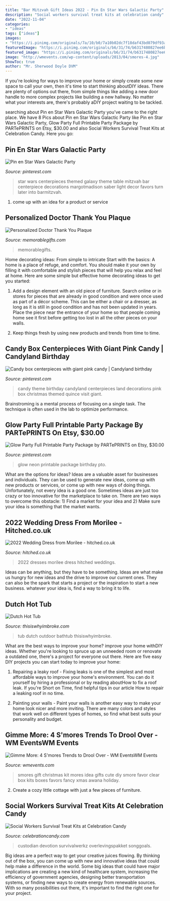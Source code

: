 ```yaml
---
title: "Bar Mitzvah Gift Ideas 2022 - Pin En Star Wars Galactic Party"
description: "Social workers survival treat kits at celebration candy"
date: "2022-11-04"
categories:
- "ideas"
tags: ["ideas"]
images:
- "https://i.pinimg.com/originals/7a/10/b0/7a10b02dc7f18daf43bd079df93a0a49.jpg"
featuredImage: "https://i.pinimg.com/originals/b6/31/74/b6317480827ee6bf9e1af0ab5e4fca49.jpg"
featured_image: "https://i.pinimg.com/originals/b6/31/74/b6317480827ee6bf9e1af0ab5e4fca49.jpg"
image: "http://wmevents.com/wp-content/uploads/2013/04/smores-4.jpg"
ShowToc: true
author: "Mr. Sherwood Doyle DVM"
---
```



If you're looking for ways to improve your home or simply create some new space to call your own, then it's time to start thinking aboutDIY ideas. There are plenty of options out there, from simple things like adding a new door handle to more complex projects like building a new hallway. No matter what your interests are, there's probably aDIY project waiting to be tackled.

	

		
searching about Pin en Star Wars Galactic Party you've came to the right place. We have 8 Pics about Pin en Star Wars Galactic Party like Pin en Star Wars Galactic Party, Glow Party Full Printable Party Package by PARTePRINTS on Etsy, $30.00 and also Social Workers Survival Treat Kits at Celebration Candy. Here you go:
		
    
## Pin En Star Wars Galactic Party

<img loading=lazy src="https://i.pinimg.com/originals/7a/10/b0/7a10b02dc7f18daf43bd079df93a0a49.jpg" onerror="this.onerror=null;this.src='https://tse2.mm.bing.net/th?id=OIP.Xfb4r6cLS2fCb3-Zn5HPnwHaJ4&amp;pid=15.1';" alt="Pin en Star Wars Galactic Party">

_Source: pinterest.com_

>star wars centerpieces themed galaxy theme table mitzvah bar centerpiece decorations margotmadison saber light decor favors turn later into barmitzvah. 

	

1. come up with an idea for a product or service

    
## Personalized Doctor Thank You Plaque

<img loading=lazy src="http://www.memorablegifts.com/gifts/pc/catalog/AAC-A806M.jpg" onerror="this.onerror=null;this.src='https://tse3.mm.bing.net/th?id=OIP.0Clr6FR4lHCPjkFUFT5akAHaHa&amp;pid=15.1';" alt="Personalized Doctor Thank You Plaque">

_Source: memorablegifts.com_

>memorablegifts. 

	

Home decorating ideas: From simple to intricate
Start with the basics: A home is a place of refuge, and comfort. You should make it your own by filling it with comfortable and stylish pieces that will help you relax and feel at home. Here are some simple but effective home decorating ideas to get you started:
1. Add a design element with an old piece of furniture. Search online or in stores for pieces that are already in good condition and were once used as part of a décor scheme. This can be either a chair or a dresser, as long as it is still in good condition and has not been updated in years. Place the piece near the entrance of your home so that people coming home see it first before getting too lost in all the other pieces on your walls.

2. Keep things fresh by using new products and trends from time to time.

    
## Candy Box Centerpieces With Giant Pink Candy | Candyland Birthday

<img loading=lazy src="https://i.pinimg.com/originals/b6/31/74/b6317480827ee6bf9e1af0ab5e4fca49.jpg" onerror="this.onerror=null;this.src='https://tse3.mm.bing.net/th?id=OIP.H9_8MIpKMqg0dQ8YGUwSqAHaJ4&amp;pid=15.1';" alt="Candy box centerpieces with giant pink candy | Candyland birthday">

_Source: pinterest.com_

>candy theme birthday candyland centerpieces land decorations pink box christmas themed quince visit giant. 

	

Brainstroming is a mental process of focusing on a single task. The technique is often used in the lab to optimize performance.

    
## Glow Party Full Printable Party Package By PARTePRINTS On Etsy, $30.00

<img loading=lazy src="https://i.pinimg.com/736x/22/39/8c/22398c825d524939082a66c25a67d3ca--neon-glow-glow-party.jpg" onerror="this.onerror=null;this.src='https://tse1.mm.bing.net/th?id=OIP.mHncwcv8kSNnJpKPW7mNoAHaFt&amp;pid=15.1';" alt="Glow Party Full Printable Party Package by PARTePRINTS on Etsy, $30.00">

_Source: pinterest.com_

>glow neon printable package birthday pto. 

	

What are the options for ideas?
Ideas are a valuable asset for businesses and individuals. They can be used to generate new ideas, come up with new products or services, or come up with new ways of doing things. Unfortunately, not every idea is a good one. Sometimes ideas are just too crazy or too innovative for the marketplace to take on. There are two ways to overcome this obstacle: 1) Find a market for your idea and 2) Make sure your idea is something that the market wants.

    
## 2022 Wedding Dress From Morilee - Hitched.co.uk

<img loading=lazy src="https://cdn0.hitched.co.uk/cat/wedding-dresses/morilee/2022--mfvo439877.jpg" onerror="this.onerror=null;this.src='https://tse3.mm.bing.net/th?id=OIP.p2bJ6ROKXnV6nkXsEPTzOQHaLH&amp;pid=15.1';" alt="2022 Wedding Dress from Morilee - hitched.co.uk">

_Source: hitched.co.uk_

>2022 dresses morilee dress hitched weddings. 

	

Ideas can be anything, but they have to be something. Ideas are what make us hungry for new ideas and the drive to improve our current ones. They can also be the spark that starts a project or the inspiration to start a new business. whatever your idea is, find a way to bring it to life.

    
## Dutch Hot Tub

<img loading=lazy src="https://cdn.thisiswhyimbroke.com/images/dutch-hot-tub-love-seat.jpg" onerror="this.onerror=null;this.src='https://tse3.mm.bing.net/th?id=OIP.ZFjBv5DK5wV1ppQPkkx_HQHaGL&amp;pid=15.1';" alt="Dutch Hot Tub">

_Source: thisiswhyimbroke.com_

>tub dutch outdoor bathtub thisiswhyimbroke. 

	

What are the best ways to improve your home?
improve your home withDIY ideas. Whether you're looking to spruce up an unneeded room or renovate a outdated one, there's a project for everyone out there. Here are five easy DIY projects you can start today to improve your home: 
1. Repairing a leaky roof - Fixing leaks is one of the simplest and most affordable ways to improve your home's environment. You can do it yourself by hiring a professional or by reading aboutHow to fix a roof leak. If you're Short on Time, find helpful tips in our article How to repair a leaking roof in no time. 

2. Painting your walls - Paint your walls is another easy way to make your home look nicer and more inviting. There are many colors and styles that work well on different types of homes, so find what best suits your personality and budget.

    
## Gimme More: 4 S&#039;mores Trends To Drool Over - WM EventsWM Events

<img loading=lazy src="http://wmevents.com/wp-content/uploads/2013/04/smores-4.jpg" onerror="this.onerror=null;this.src='https://tse2.mm.bing.net/th?id=OIP.2LxFuCddey5yF-8bPwzHFgHaLH&amp;pid=15.1';" alt="Gimme More: 4 S&#039;mores Trends to Drool Over - WM EventsWM Events">

_Source: wmevents.com_

>smores gift christmas kit mores idea gifts cute diy smore favor clear box kits boxes favors fancy xmas awana holiday. 

	

2. Create a cozy little cottage with just a few pieces of furniture.

    
## Social Workers Survival Treat Kits At Celebration Candy

<img loading=lazy src="https://siteimgs.com/10006/item/social-workers-survival-t_1579551848-0.jpg" onerror="this.onerror=null;this.src='https://tse2.mm.bing.net/th?id=OIP.MvyN_mGmHyuN8k_pT_pX1QHaHa&amp;pid=15.1';" alt="Social Workers Survival Treat Kits at Celebration Candy">

_Source: celebrationcandy.com_

>custodian devotion survivalwerkz overlevingspakket songgoals. 

	

Big ideas are a perfect way to get your creative juices flowing. By thinking out of the box, you can come up with new and innovative ideas that could help make a difference in the world. Some big ideas that could have major implications are creating a new kind of healthcare system, increasing the efficiency of government agencies, designing better transportation systems, or finding new ways to create energy from renewable sources. With so many possibilities out there, it's important to find the right one for your project.

